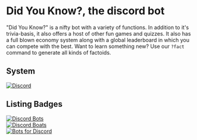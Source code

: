 # Did You Know?, the discord bot  

"Did You Know?" is a nifty bot with a variety of functions. In addition to it's trivia-basis, it also offers a host of other fun games and quizzes. It also has a full blown economy system along with a global leaderboard in which you can compete with the best. Want to learn something new? Use our `?fact` command to generate all kinds of factoids.  

## System  
[![Discord](https://img.shields.io/discord/705481089338310757?label=discord)](https://discord.gg/MhybDUq)

## Listing Badges  
[![Discord Bots](https://top.gg/api/widget/701510083133309039.svg)](https://top.gg/bot/701510083133309039)  
[![Discord Boats](https://discord.boats/api/widget/701510083133309039)](https://discord.boats/bot/701510083133309039)  
[![Bots for Discord](https://botsfordiscord.com/api/bot/701510083133309039/widget)](https://botsfordiscord.com/bots/701510083133309039)  
